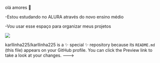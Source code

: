 olá amores 💫

-Estou estudando no ALURA através do novo ensino médio

-Vou usar esse espaço para organizar meus projetos

![](https://media.tenor.com/r1OHaOKUc74AAAAC/bake-mixing.gif)


karllinha225/karllinha225 is a ✨ special ✨ repository because its `README.md` (this file) appears on your GitHub profile.
You can click the Preview link to take a look at your changes.
--->
